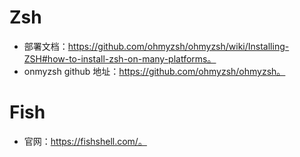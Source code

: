 # Zsh
- 部署文档：https://github.com/ohmyzsh/ohmyzsh/wiki/Installing-ZSH#how-to-install-zsh-on-many-platforms。
- onmyzsh github 地址：https://github.com/ohmyzsh/ohmyzsh。
# Fish
- 官网：https://fishshell.com/。